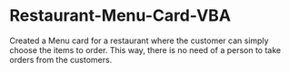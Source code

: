 # Restaurant-Menu-Card-VBA
Created a Menu card for a restaurant where the customer can simply choose the items  to order. This way, there is no need of a person to take orders from the customers.
